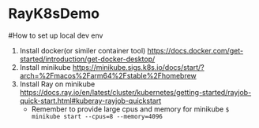 # RayK8sDemo

#How to set up local dev env
1. Install docker(or similer container tool) https://docs.docker.com/get-started/introduction/get-docker-desktop/
1. Install minikube https://minikube.sigs.k8s.io/docs/start/?arch=%2Fmacos%2Farm64%2Fstable%2Fhomebrew 
1. Install Ray on minikube https://docs.ray.io/en/latest/cluster/kubernetes/getting-started/rayjob-quick-start.html#kuberay-rayjob-quickstart
   * Remember to provide large cpus and memory for minikube ```$ minikube start --cpus=8 --memory=4096```
